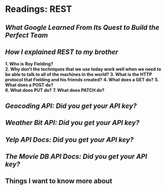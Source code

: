 # Readings: REST
## ***What Google Learned From Its Quest to Build the Perfect Team***
## ***How I explained REST to my brother***
**1. Who is Roy Fielding?**   
**2. Why don’t the techniques that we use today work well when we need to be able to talk to all of the machines in the world?** 
**3. What is the HTTP protocol that Fielding and his friends created?** 
**4. What does a GET do?**
**5. What does a POST do?**  
**6. What does PUT do?** 
**7. What does PATCH do?** 


## ***Geocoding API: Did you get your API key?***
## ***Weather Bit API: Did you get your API key?***
## ***Yelp API Docs: Did you get your API key?***
## ***The Movie DB API Docs: Did you get your API key?***


## Things I want to know more about